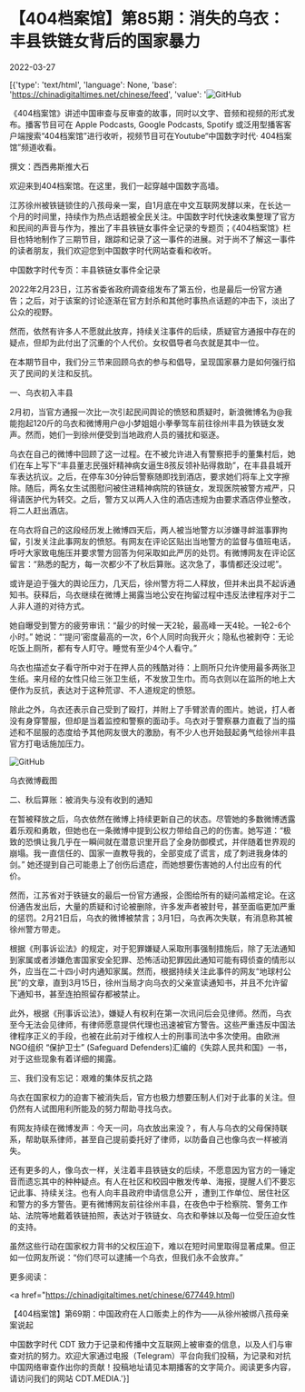 # 【404档案馆】第85期：消失的乌衣：丰县铁链女背后的国家暴力

2022-03-27

[{'type': 'text/html', 'language': None, 'base': 'https://chinadigitaltimes.net/chinese/feed', 'value': '![GitHub](https://chinadigitaltimes.net/chinese/files/2022/03/社媒封面-棕黄.jpg)

《404档案馆》讲述中国审查与反审查的故事，同时以文字、音频和视频的形式发布。播客节目可在 Apple Podcasts, Google Podcasts, Spotify 或泛用型播客客户端搜索“404档案馆”进行收听，视频节目可在Youtube“中国数字时代· 404档案馆”频道收看。













撰文：西西弗斯推大石

欢迎来到404档案馆。在这里，我们一起穿越中国数字高墙。

江苏徐州被铁链锁住的八孩母亲一案，自1月底在中文互联网发酵以来，在长达一个月的时间里，持续作为热点话题被全民关注。中国数字时代快速收集整理了官方和民间的声音与作为，推出了丰县铁链女事件全记录的专题页；《404档案馆》栏目也特地制作了三期节目，跟踪和记录了这一事件的进展。对于尚不了解这一事件的读者朋友，我们欢迎您到中国数字时代网站查看和收听。

中国数字时代专页：丰县铁链女事件全记录

2022年2月23日，江苏省委省政府调查组发布了第五份，也是最后一份官方通告；之后，对于该案的讨论逐渐在官方封杀和其他时事热点话题的冲击下，淡出了公众的视野。

然而，依然有许多人不愿就此放弃，持续关注事件的后续，质疑官方通报中存在的疑点，但却为此付出了沉重的个人代价。女权倡导者乌衣就是其中一位。

在本期节目中，我们分三节来回顾乌衣的参与和倡导，呈现国家暴力是如何强行掐灭了民间的关注和反抗。

一、乌衣初入丰县

2月初，当官方通报一次比一次引起民间舆论的愤怒和质疑时，新浪微博名为@我能抱起120斤的乌衣和微博用户@小梦姐姐小拳拳驾车前往徐州丰县为铁链女发声。然而，她们一到徐州便受到当地政府人员的骚扰和驱逐。

乌衣在自己的微博中回顾了这一过程。在不被允许进入有警察把手的董集村后，她们在车上写下“丰县董志民强奸精神病女逼生8孩反领补贴得救助”，在丰县县城开车表达抗议。之后，在停车30分钟后警察随即找到酒店，要求她们将车上文字擦除。随后，两名女生试图慰问被住进精神病院的铁链女，发现医院被警方戒严，只得请医护代为转交。之后，警方又以两人入住的酒店违规为由要求酒店停业整改，将二人赶出酒店。

在乌衣将自己的这段经历发上微博四天后，两人被当地警方以涉嫌寻衅滋事罪拘留，引发关注此事网友的愤怒。有网友在评论区贴出当地警方的监督与值班电话，呼吁大家致电施压并要求警方回答为何采取如此严厉的处罚。有微博网友在评论区留言：“熟悉的配方，每一次都少不了秋后算账。这次急了，事情都还没过呢”。

或许是迫于强大的舆论压力，几天后，徐州警方将二人释放，但并未出具不起诉通知书。获释后，乌衣继续在微博上揭露当地公安在拘留过程中违反法律程序对于二人非人道的对待方式。

她自曝受到警方的疲劳审讯：“最少的时候一天2轮，最高峰一天4轮。一轮2-6个小时。”  她说：“‘提问’密度最高的一次，6个人同时向我开火；隐私也被剥夺：无论吃饭上厕所，都有专人盯守。睡觉有至少4个人看守。”

乌衣也描述女子看守所中对于在押人员的残酷对待：上厕所只允许使用最多两张卫生纸。来月经的女性只给三张卫生纸，不发放卫生巾。而乌衣则以在监所的地上大便作为反抗，表达对于这种荒谬、不人道规定的愤怒。

除此之外，乌衣还表示自己受到了殴打，并附上了手臂淤青的图片。她说，打人者没有身穿警服，但却是当着监控和警察的面动手。乌衣对于警察暴力直截了当的描述和不屈服的态度给予其他网友很大的激励，有不少人也开始鼓起勇气给徐州丰县官方打电话施加压力。

![GitHub](https://chinadigitaltimes.net/chinese/files/2022/03/v2-09b4e2a9645873d6956ee03fe32c0862_720w.jpg)

乌衣微博截图

二、秋后算账：被消失与没有收到的通知

在暂被释放之后，乌衣依然在微博上持续更新自己的状态。尽管她的多数微博透露着乐观和勇敢，但她也在一条微博中提到公权力带给自己的的伤害。她写道：“极致的恐惧让我几乎在一瞬间就在潜意识里开启了全身防御模式，并伴随着世界观的崩塌。我一直信任的、国家一直教导我的，全部变成了谎言，成了刺进我身体的剑。” 她还提到自己可能患上了创伤后遗症，而她想要伤害她的人付出应有的代价。

然而，江苏省对于铁链女的最后一份官方通报，企图给所有的疑问盖棺定论。在这份通告发出后，大量的质疑和讨论被删除，许多发声者被封号，甚至面临更加严重的惩罚。2月21日后，乌衣的微博被禁言；3月1日，乌衣再次失联，有消息称其被徐州警方带走。

根据《刑事诉讼法》的规定，对于犯罪嫌疑人采取刑事强制措施后，除了无法通知到家属或者涉嫌危害国家安全犯罪、恐怖活动犯罪因此通知可能有碍侦查的情形以外，应当在二十四小时内通知家属。然而，根据持续关注此事件的网友“地球村公民”的文章，直到3月15日，徐州当局才向乌衣的父亲宣读通知书，并且不允许留下通知书，甚至连拍照留存都被禁止。

此外，根据《刑事诉讼法》，嫌疑人有权利在第一次讯问后会见律师。然而，乌衣至今无法会见律师，有律师愿意提供代理也迅速被官方警告。这些严重违反中国法律程序正义的手段，也被在此前对于维权人士的刑事司法中多次使用。由欧洲NGO组织 “保护卫士” (Safeguard Defenders)汇编的《失踪人民共和国》一书，对于这些现象有着详细的揭露。

三、我们没有忘记：艰难的集体反抗之路

乌衣在国家权力的迫害下被消失后，官方也极力想要压制人们对于此事的关注。但仍然有人试图用利所能及的努力帮助寻找乌衣。

有网友持续在微博发声：今天一问，乌衣放出来没？，有人与乌衣的父母保持联系，帮助联系律师，甚至自己提前委托好了律师，以防备自己也像乌衣一样被消失。

还有更多的人，像乌衣一样，关注着丰县铁链女的后续，不愿意因为官方的一锤定音而遗忘其中的种种疑点。有人在社区和校园中散发传单、海报，提醒人们不要忘记此事、持续关注。也有人向丰县政府申请信息公开 ，遭到工作单位、居住社区和警方的多方警告。更有微博网友前往徐州丰县，在夜色中于检察院、警务工作站、法院等地戴着铁链拍照，表达对于铁链女、乌衣和拳妹以及每一位受压迫女性的支持。

虽然这些行动在国家权力背书的父权压迫下，难以在短时间里取得显著成果。但正如一位网友所说：“你们尽可以逮捕一个乌衣，但我们永不会放弃。”

更多阅读：

<a href="https://chinadigitaltimes.net/chinese/677449.html)

【404档案馆】第69期：中国政府在人口贩卖上的作为——从徐州被绑八孩母亲案说起

中国数字时代 CDT 致力于记录和传播中文互联网上被审查的信息，以及人们与审查对抗的努力。欢迎大家通过电报（Telegram）平台向我们投稿，为记录和对抗中国网络审查作出你的贡献！投稿地址请见本期播客的文字简介。阅读更多内容，请访问我们的网站 CDT.MEDIA.'}]